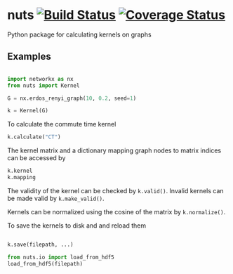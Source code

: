 # nuts [![Build Status](https://travis-ci.org/harryscholes/nuts.svg?branch=master)](https://travis-ci.org/harryscholes/nuts) [![Coverage Status](https://codecov.io/gh/harryscholes/nuts/branch/master/graph/badge.svg)](https://codecov.io/gh/harryscholes/nuts?branch=master)
Python package for calculating kernels on graphs


## Examples

```python

import networkx as nx
from nuts import Kernel

G = nx.erdos_renyi_graph(10, 0.2, seed=1)

k = Kernel(G)
```

To calculate the commute time kernel
```python
k.calculate("CT")
```

The kernel matrix and a dictionary mapping graph nodes to matrix indices can be accessed by
```python
k.kernel
k.mapping
```

The validity of the kernel can be checked by `k.valid()`. Invalid kernels can be made valid by `k.make_valid()`.

Kernels can be normalized using the cosine of the matrix by `k.normalize()`.

To save the kernels to disk and and reload them
```python

k.save(filepath, ...)

from nuts.io import load_from_hdf5
load_from_hdf5(filepath)
```
